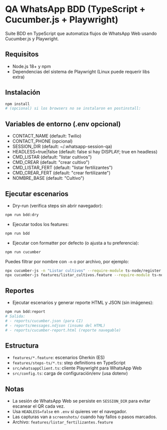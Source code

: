# QA WhatsApp BDD (TypeScript + Cucumber.js + Playwright)

Suite BDD en TypeScript que automatiza flujos de WhatsApp Web usando Cucumber.js y Playwright.

## Requisitos
- Node.js 18+ y npm
- Dependencias del sistema de Playwright (Linux puede requerir libs extra)

## Instalación
```bash
npm install
# (opcional) si los browsers no se instalaron en postinstall:

```

## Variables de entorno (.env opcional)
- CONTACT_NAME (default: Twilio)
- CONTACT_PHONE (opcional)
- SESSION_DIR (default: ~/.whatsapp-session-qa)
- HEADLESS=true|false (default: false si hay DISPLAY; true en headless)
- CMD_LISTAR (default: "listar cultivos")
- CMD_CREAR (default: "crear cultivo")
- CMD_LISTAR_FERT (default: "listar fertilizantes")
- CMD_CREAR_FERT (default: "crear fertilizante")
- NOMBRE_BASE (default: "Cultivo")

## Ejecutar escenarios
- Dry-run (verifica steps sin abrir navegador):
```bash
npm run bdd:dry
```

- Ejecutar todos los features:
```bash
npm run bdd
```

- Ejecutar con formatter por defecto (o ajusta a tu preferencia):
```bash
npm run cucumber
```

Puedes filtrar por nombre con `-n` o por archivo, por ejemplo:
```bash
npx cucumber-js -n "Listar cultivos" --require-module ts-node/register --require features/steps-ts/**/*.ts
npx cucumber-js features/listar_cultivos.feature --require-module ts-node/register --require features/steps-ts/**/*.ts
```

## Reportes
- Ejecutar escenarios y generar reporte HTML y JSON (sin imágenes):
```bash
npm run bdd:report
# Salida:
# - reports/cucumber.json (para CI)
# - reports/messages.ndjson (insumo del HTML)
# - reports/cucumber-report.html (reporte navegable)
```

## Estructura
- `features/*.feature`: escenarios Gherkin (ES)
- `features/steps-ts/*.ts`: step definitions en TypeScript
- `src/whatsappClient.ts`: cliente Playwright para WhatsApp Web
- `src/config.ts`: carga de configuración/env (usa dotenv)

## Notas
- La sesión de WhatsApp Web se persiste en `SESSION_DIR` para evitar escanear el QR cada vez.
- Usa `HEADLESS=false` en `.env` si quieres ver el navegador.
- Las capturas van a `screenshots/` cuando hay fallos o pasos marcados.
- Archivo: `features/listar_fertilizantes.feature`
